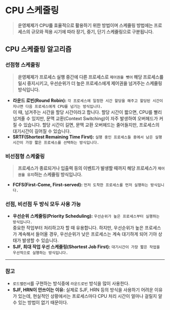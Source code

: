# CPU 스케줄링
> **운영체제가 CPU를 효율적으로 활용하기 위한 방법이며 스케줄링 방법에는 프로세스의 규모와 적용 시기에 따라 장기, 중기, 단기 스케줄링으로 구분됩니다.**

## CPU 스케줄링 알고리즘
### 선점형 스케줄링
> **운영체제가 프로세스 실행 중간에 다른 프로세스로 `제어권을 뺏어` 해당 프로세스를 일시 중지시키고, 우선순위가 더 높은 프로세스에게 제어권을 넘겨주는 스케줄링 방식입니다.**
- **라운드 로빈(Round Robin):** `각 프로세스에 일정한 시간 할당을 해주고 할당된 시간이 지나면 다음 프로세스에게 CPU를 넘기는 방식입니다.`   
이 때, 넘겨주는 시간을 할당 시간이라고 합니다. 할당 시간이 짧으면, CPU를 빨리 넘겨줄 수 있지만, 문맥 교환(Context Switching)이 자주 발생하여 오버헤드가 커질 수 있습니다. 할당 시간이 길면, 문맥 교환 오버헤드는 줄어들지만, 프로세스의 대기시간이 길어질 수 있습니다.
- **SRTF(Shortest Remaining Time First):**  `실행 중인 프로세스들 중에서 남은 실행 시간이 가장 짧은 프로세스를 선택하는 방식입니다.`

### 비선점형 스케줄링
> **프로세스가 종료되거나 입출력 등의 이벤트가 발생할 때까지 해당 프로세스가 `제어권을 유지`하는 스케줄링 방식입니다.**
- **FCFS(First-Come, First-served):** `먼저 도착한 프로세스를 먼저 실행하는 방식입니다.`

### 선점, 비선점 두 방식 모두 사용 가능
- **우선순위 스케줄링(Priority Scheduling):** `우선순위가 높은 프로세스부터 실행하는 방식입니다.`   
중요한 작업부터 처리하고자 할 때 유용합니다. 하지만, 우선순위가 높은 프로세스가 계속해서 들어올 경우, 우선순위가 낮은 프로세스는 계속 대기하게 되어 기아 상태가 발생할 수 있습니다.
- **SJF, 최대 작업 우선 스케줄링(Shortest Job First):** `대기시간이 가장 짧은 작업을 우선적으로 실행하는 방식입니다.`

***
### 참고
- `로드밸런서`를 구현하는 방식중에 `라운드로빈` 방식을 많이 사용한다.
- **SJF, HRN이 안쓰이는 이유:** 실제로 SJF, HRN 등의 방식을 사용하기 어려운 이유가 있는데, 현실적인 상황에서는 프로세스마다 CPU 처리 시간이 얼마나 걸릴지 알 수 있는 방법이 없기 때문이다.